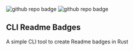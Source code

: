 ![github repo badge](https://img.shields.io/badge/Language-Rust-181717?color=red)  ![github repo badge](https://img.shields.io/badge/Built%20With-Visual%20Studio%20Code-181717?color=blue)
## CLI Readme Badges

A simple CLI tool to create Readme badges in Rust

